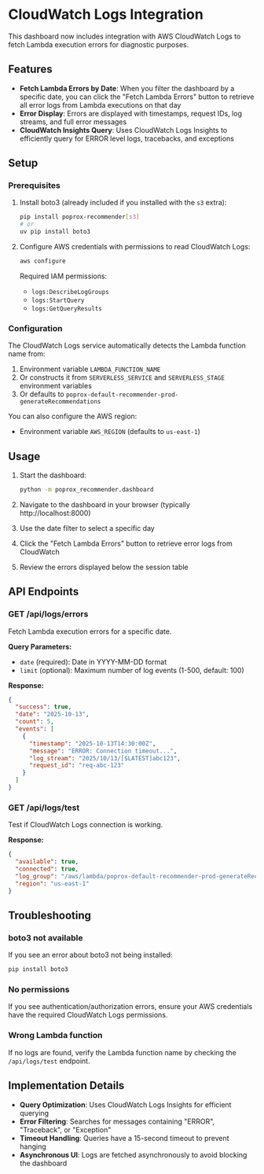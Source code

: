 # CloudWatch Logs Integration

This dashboard now includes integration with AWS CloudWatch Logs to fetch Lambda execution errors for diagnostic purposes.

## Features

- **Fetch Lambda Errors by Date**: When you filter the dashboard by a specific date, you can click the "Fetch Lambda Errors" button to retrieve all error logs from Lambda executions on that day
- **Error Display**: Errors are displayed with timestamps, request IDs, log streams, and full error messages
- **CloudWatch Insights Query**: Uses CloudWatch Logs Insights to efficiently query for ERROR level logs, tracebacks, and exceptions

## Setup

### Prerequisites

1. Install boto3 (already included if you installed with the `s3` extra):
   ```bash
   pip install poprox-recommender[s3]
   # or
   uv pip install boto3
   ```

2. Configure AWS credentials with permissions to read CloudWatch Logs:
   ```bash
   aws configure
   ```

   Required IAM permissions:
   - `logs:DescribeLogGroups`
   - `logs:StartQuery`
   - `logs:GetQueryResults`

### Configuration

The CloudWatch Logs service automatically detects the Lambda function name from:

1. Environment variable `LAMBDA_FUNCTION_NAME`
2. Or constructs it from `SERVERLESS_SERVICE` and `SERVERLESS_STAGE` environment variables
3. Or defaults to `poprox-default-recommender-prod-generateRecommendations`

You can also configure the AWS region:
- Environment variable `AWS_REGION` (defaults to `us-east-1`)

## Usage

1. Start the dashboard:
   ```bash
   python -m poprox_recommender.dashboard
   ```

2. Navigate to the dashboard in your browser (typically http://localhost:8000)

3. Use the date filter to select a specific day

4. Click the "Fetch Lambda Errors" button to retrieve error logs from CloudWatch

5. Review the errors displayed below the session table

## API Endpoints

### GET /api/logs/errors
Fetch Lambda execution errors for a specific date.

**Query Parameters:**
- `date` (required): Date in YYYY-MM-DD format
- `limit` (optional): Maximum number of log events (1-500, default: 100)

**Response:**
```json
{
  "success": true,
  "date": "2025-10-13",
  "count": 5,
  "events": [
    {
      "timestamp": "2025-10-13T14:30:00Z",
      "message": "ERROR: Connection timeout...",
      "log_stream": "2025/10/13/[$LATEST]abc123",
      "request_id": "req-abc-123"
    }
  ]
}
```

### GET /api/logs/test
Test if CloudWatch Logs connection is working.

**Response:**
```json
{
  "available": true,
  "connected": true,
  "log_group": "/aws/lambda/poprox-default-recommender-prod-generateRecommendations",
  "region": "us-east-1"
}
```

## Troubleshooting

### boto3 not available
If you see an error about boto3 not being installed:
```bash
pip install boto3
```

### No permissions
If you see authentication/authorization errors, ensure your AWS credentials have the required CloudWatch Logs permissions.

### Wrong Lambda function
If no logs are found, verify the Lambda function name by checking the `/api/logs/test` endpoint.

## Implementation Details

- **Query Optimization**: Uses CloudWatch Logs Insights for efficient querying
- **Error Filtering**: Searches for messages containing "ERROR", "Traceback", or "Exception"
- **Timeout Handling**: Queries have a 15-second timeout to prevent hanging
- **Asynchronous UI**: Logs are fetched asynchronously to avoid blocking the dashboard
